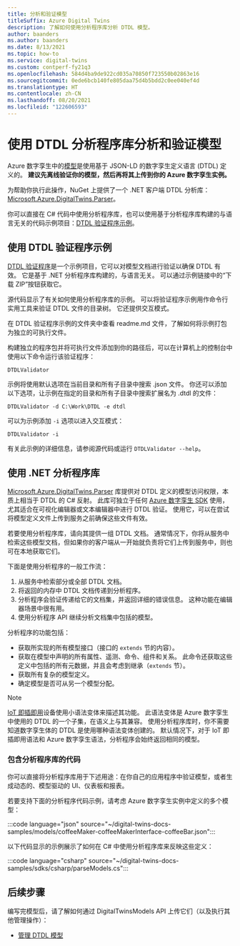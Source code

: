 ```yaml
---
title: 分析和验证模型
titleSuffix: Azure Digital Twins
description: 了解如何使用分析程序库分析 DTDL 模型。
author: baanders
ms.author: baanders
ms.date: 8/13/2021
ms.topic: how-to
ms.service: digital-twins
ms.custom: contperf-fy21q3
ms.openlocfilehash: 584d4ba9de922cd035a70850f723550b02863e16
ms.sourcegitcommit: 0ede6bcb140fe805daa75d4b5bdd2c0ee040ef4d
ms.translationtype: HT
ms.contentlocale: zh-CN
ms.lasthandoff: 08/20/2021
ms.locfileid: "122606593"
---
```

# <a name="parse-and-validate-models-with-the-dtdl-parser-library"></a>使用 DTDL 分析程序库分析和验证模型

Azure 数字孪生中的[模型](concepts-models.md)是使用基于 JSON-LD 的数字孪生定义语言 (DTDL) 定义的。 **建议先离线验证你的模型，然后再将其上传到你的 Azure 数字孪生实例。**

为帮助你执行此操作，NuGet 上提供了一个 .NET 客户端 DTDL 分析库：[Microsoft.Azure.DigitalTwins.Parser](https://nuget.org/packages/Microsoft.Azure.DigitalTwins.Parser/)。 

你可以直接在 C# 代码中使用分析程序库，也可以使用基于分析程序库构建的与语言无关的代码示例项目：[DTDL 验证程序示例](/samples/azure-samples/dtdl-validator/dtdl-validator)。

## <a name="use-the-dtdl-validator-sample"></a>使用 DTDL 验证程序示例

[DTDL 验证程序](/samples/azure-samples/dtdl-validator/dtdl-validator)是一个示例项目，它可以对模型文档进行验证以确保 DTDL 有效。 它是基于 .NET 分析程序库构建的，与语言无关。 可以通过示例链接中的“下载 ZIP”按钮获取它。

源代码显示了有关如何使用分析程序库的示例。 可以将验证程序示例用作命令行实用工具来验证 DTDL 文件的目录树。 它还提供交互模式。

在 DTDL 验证程序示例的文件夹中查看 readme.md 文件，了解如何将示例打包为独立的可执行文件。

构建独立的程序包并将可执行文件添加到你的路径后，可以在计算机上的控制台中使用以下命令运行该验证程序：

```cmd/sh
DTDLValidator
```

示例将使用默认选项在当前目录和所有子目录中搜索 .json 文件。 你还可以添加以下选项，让示例在指定的目录和所有子目录中搜索扩展名为 .dtdl 的文件：

```cmd/sh
DTDLValidator -d C:\Work\DTDL -e dtdl 
```

可以为示例添加 `-i` 选项以进入交互模式：

```cmd/sh
DTDLValidator -i
```

有关此示例的详细信息，请参阅源代码或运行 `DTDLValidator --help`。

## <a name="use-the-net-parser-library"></a>使用 .NET 分析程序库 

[Microsoft.Azure.DigitalTwins.Parser](https://nuget.org/packages/Microsoft.Azure.DigitalTwins.Parser/) 库提供对 DTDL 定义的模型访问权限，本质上相当于 DTDL 的 C# 反射。 此库可独立于任何 [Azure 数字孪生 SDK](concepts-apis-sdks.md) 使用，尤其适合在可视化编辑器或文本编辑器中进行 DTDL 验证。 使用它，可以在尝试将模型定义文件上传到服务之前确保这些文件有效。

若要使用分析程序库，请向其提供一组 DTDL 文档。 通常情况下，你将从服务中检索这些模型文档，但如果你的客户端从一开始就负责将它们上传到服务中，则也可在本地获取它们。 

下面是使用分析程序的一般工作流：
1. 从服务中检索部分或全部 DTDL 文档。
2. 将返回的内存中 DTDL 文档传递到分析程序。
3. 分析程序会验证传递给它的文档集，并返回详细的错误信息。 这种功能在编辑器场景中很有用。
4. 使用分析程序 API 继续分析文档集中包括的模型。 

分析程序的功能包括：
* 获取所实现的所有模型接口（接口的 `extends` 节的内容）。
* 获取在模型中声明的所有属性、遥测、命令、组件和关系。 此命令还获取这些定义中包括的所有元数据，并且会考虑到继承（`extends` 节）。
* 获取所有复杂的模型定义。
* 确定模型是否可从另一个模型分配。

> [!NOTE]
> [IoT 即插即用](../iot-develop/overview-iot-plug-and-play.md)设备使用小语法变体来描述其功能。 此语法变体是 Azure 数字孪生中使用的 DTDL 的一个子集，在语义上与其兼容。 使用分析程序库时，你不需要知道数字孪生体的 DTDL 是使用哪种语法变体创建的。 默认情况下，对于 IoT 即插即用语法和 Azure 数字孪生语法，分析程序会始终返回相同的模型。

### <a name="code-with-the-parser-library"></a>包含分析程序库的代码

你可以直接将分析程序库用于下述用途：在你自己的应用程序中验证模型，或者生成动态的、模型驱动的 UI、仪表板和报表。

若要支持下面的分析程序代码示例，请考虑 Azure 数字孪生实例中定义的多个模型：

:::code language="json" source="~/digital-twins-docs-samples/models/coffeeMaker-coffeeMakerInterface-coffeeBar.json":::

以下代码显示的示例展示了如何在 C# 中使用分析程序库来反映这些定义：

:::code language="csharp" source="~/digital-twins-docs-samples/sdks/csharp/parseModels.cs":::

## <a name="next-steps"></a>后续步骤

编写完模型后，请了解如何通过 DigitalTwinsModels API 上传它们（以及执行其他管理操作）：
* [管理 DTDL 模型](how-to-manage-model.md)